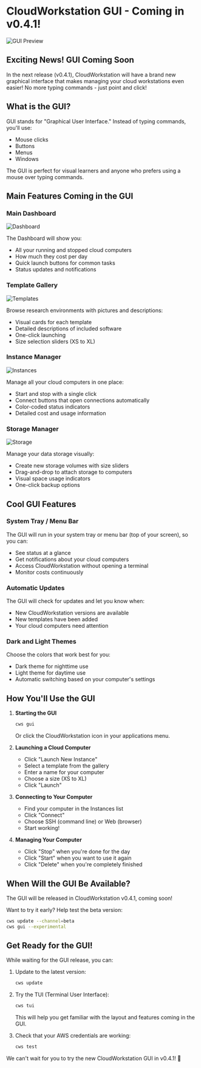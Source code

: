 # CloudWorkstation GUI - Coming in v0.4.1!

![GUI Preview](https://via.placeholder.com/800x450?text=CloudWorkstation+GUI+Preview)

## Exciting News! GUI Coming Soon

In the next release (v0.4.1), CloudWorkstation will have a brand new graphical interface that makes managing your cloud workstations even easier! No more typing commands - just point and click!

## What is the GUI?

GUI stands for "Graphical User Interface." Instead of typing commands, you'll use:
- Mouse clicks
- Buttons
- Menus
- Windows

The GUI is perfect for visual learners and anyone who prefers using a mouse over typing commands.

## Main Features Coming in the GUI

### Main Dashboard
![Dashboard](https://via.placeholder.com/600x300?text=Dashboard)

The Dashboard will show you:
- All your running and stopped cloud computers
- How much they cost per day
- Quick launch buttons for common tasks
- Status updates and notifications

### Template Gallery
![Templates](https://via.placeholder.com/600x300?text=Template+Gallery)

Browse research environments with pictures and descriptions:
- Visual cards for each template
- Detailed descriptions of included software
- One-click launching
- Size selection sliders (XS to XL)

### Instance Manager
![Instances](https://via.placeholder.com/600x300?text=Instance+Manager)

Manage all your cloud computers in one place:
- Start and stop with a single click
- Connect buttons that open connections automatically
- Color-coded status indicators
- Detailed cost and usage information

### Storage Manager
![Storage](https://via.placeholder.com/600x300?text=Storage+Manager)

Manage your data storage visually:
- Create new storage volumes with size sliders
- Drag-and-drop to attach storage to computers
- Visual space usage indicators
- One-click backup options

## Cool GUI Features

### System Tray / Menu Bar
The GUI will run in your system tray or menu bar (top of your screen), so you can:
- See status at a glance
- Get notifications about your cloud computers
- Access CloudWorkstation without opening a terminal
- Monitor costs continuously

### Automatic Updates
The GUI will check for updates and let you know when:
- New CloudWorkstation versions are available
- New templates have been added
- Your cloud computers need attention

### Dark and Light Themes
Choose the colors that work best for you:
- Dark theme for nighttime use
- Light theme for daytime use
- Automatic switching based on your computer's settings

## How You'll Use the GUI

1. **Starting the GUI**
   ```bash
   cws gui
   ```
   Or click the CloudWorkstation icon in your applications menu.

2. **Launching a Cloud Computer**
   - Click "Launch New Instance"
   - Select a template from the gallery
   - Enter a name for your computer
   - Choose a size (XS to XL)
   - Click "Launch"

3. **Connecting to Your Computer**
   - Find your computer in the Instances list
   - Click "Connect"
   - Choose SSH (command line) or Web (browser)
   - Start working!

4. **Managing Your Computer**
   - Click "Stop" when you're done for the day
   - Click "Start" when you want to use it again
   - Click "Delete" when you're completely finished

## When Will the GUI Be Available?

The GUI will be released in CloudWorkstation v0.4.1, coming soon!

Want to try it early? Help test the beta version:
```bash
cws update --channel=beta
cws gui --experimental
```

## Get Ready for the GUI!

While waiting for the GUI release, you can:

1. Update to the latest version:
   ```bash
   cws update
   ```

2. Try the TUI (Terminal User Interface):
   ```bash
   cws tui
   ```
   This will help you get familiar with the layout and features coming in the GUI.

3. Check that your AWS credentials are working:
   ```bash
   cws test
   ```

We can't wait for you to try the new CloudWorkstation GUI in v0.4.1! 🚀